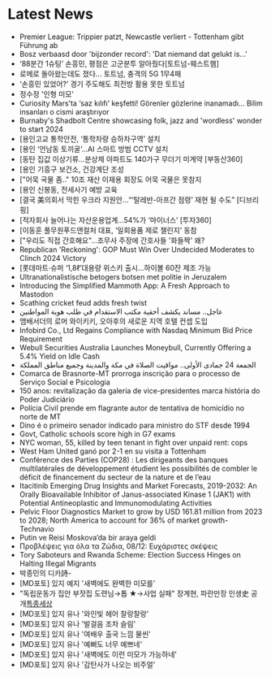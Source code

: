 # Latest News
-  Premier League: Trippier patzt, Newcastle verliert - Tottenham gibt Führung ab
-  Bosz verbaasd door 'bijzonder record': 'Dat niemand dat gelukt is...'
-  ‘88분간 1슈팅’ 손흥민, 평점은 고군분투 알아줬다[토트넘-웨스트햄]
-  로메로 돌아왔는데도 졌다… 토트넘, 충격의 5G 1무4패
-  ‘손흥민 있었어?’ 경기 주도해도 최전방 활용 못한 토트넘
-  정수정 '인형 미모'
-  Curiosity Mars’ta ‘saz kılıfı’ keşfetti! Görenler gözlerine inanamadı… Bilim insanları o cismi araştırıyor
-  Burnaby's Shadbolt Centre showcasing folk, jazz and 'wordless' wonder to start 2024
-  [용인고교 통학안전, ‘통학차량 승하차구역’ 설치
-  [용인 ‘언남동 토끼굴’…AI 스마트 방범 CCTV 설치
-  [동탄 집값 이상기류…분상제 아파트도 140가구 무더기 미계약 [부동산360]
-  [용인 기흥구 보건소, 건강계단 조성
-  ["어묵 국물 좀.." 10조 재산 이재용 회장도 어묵 국물은 못참지
-  [용인 신봉동, 전세사기 예방 교육
-  [결국 美의회서 막힌 우크라 지원안…“‘탈레반-아프간 점령’ 재현 될 수도” [디브리핑]
-  [적자회사 늘어나는 자산운용업계…54%가 ‘마이너스’ [투자360]
-  [이동훈 풀무원푸드앤컬처 대표, ‘일회용품 제로 챌린지’ 동참
-  ["우리도 직접 간호해요"…조무사 주장에 간호사들 '화들짝' 왜?
-  Republican 'Reckoning': GOP Must Win Over Undecided Moderates to Clinch 2024 Victory
-  [롯데마트·슈퍼 ‘1,8ℓ’대용량 위스키 출시…하이볼 60잔 제조 가능
-  Ultranationalistische betogers botsen met politie in Jeruzalem
-  Introducing the Simplified Mammoth App: A Fresh Approach to Mastodon
-  Scathing cricket feud adds fresh twist
-  عاجل.. مساند يكشف أحقية مكتب الاستقدام في طلب هوية المواطنين
-  앰배서더의 로머 와이키키, 오아후의 새로운 지역 호텔 컨셉 도입
-  Infobird Co., Ltd Regains Compliance with Nasdaq Minimum Bid Price Requirement
-  Webull Securities Australia Launches Moneybull, Currently Offering a 5.4% Yield on Idle Cash
-  الجمعة 24 جمادى الأولى.. مواقيت الصلاة في مكة والمدينة وجميع مناطق المملكة
-  Comarca de Brasnorte-MT prorroga inscrição para o processo de Serviço Social e Psicologia
-  150 anos: revitalização da galeria de vice-presidentes marca história do Poder Judiciário
-  Polícia Civil prende em flagrante autor de tentativa de homicídio no norte de MT
-  Dino é o primeiro senador indicado para ministro do STF desde 1994
-  Govt, Catholic schools score high in G7 exams
-  NYC woman, 55, killed by teen tenant in fight over unpaid rent: cops
-  West Ham United ganó por 2-1 en su visita a Tottenham
-  Conférence des Parties (COP28) : Les dirigeants des banques multilatérales de développement étudient les possibilités de combler le déficit de financement du secteur de la nature et de l’eau
-  Itacitinib Emerging Drug Insights and Market Forecasts, 2019-2032: An Orally Bioavailable Inhibitor of Janus-associated Kinase 1 (JAK1) with Potential Antineoplastic and Immunomodulating Activities
-  Pelvic Floor Diagnostics Market to grow by USD 161.81 million from 2023 to 2028; North America to account for 36% of market growth- Technavio
-  Putin ve Reisi Moskova’da bir araya geldi
-  Προβλέψεις για όλα τα Ζώδια, 08/12: Ευχάριστες σκέψεις
-  Tory Saboteurs and Rwanda Scheme: Election Success Hinges on Halting Illegal Migrants
-  박종민의 디카詩-
-  [MD포토] 있지 예지 '새벽에도 완벽한 미모를'
-  "독립운동가 집안 부잣집 도련님→톱 ★→사업 실패" 장계현, 파란만장 인생史 공개[특종세상](종합)
-  [MD포토] 있지 유나 '와인빛 헤어 찰랑찰랑'
-  [MD포토] 있지 유나 '발걸음 조차 슬림'
-  [MD포토] 있지 유나 '여배우 출국 느낌 물씬'
-  [MD포토] 있지 유나 '예뻐도 너무 예쁘네'
-  [MD포토] 있지 유나 '새벽에도 이런 미모가 가능하네'
-  [MD포토] 있지 유나 '감탄사가 나오는 비주얼'
